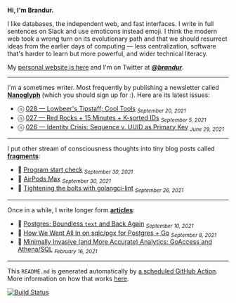 **Hi, I'm Brandur.**

I like databases, the independent web, and fast interfaces. I write in full sentences on Slack and use emoticons instead emoji. I think the modern web took a wrong turn on its evolutionary path and that we should resurrect ideas from the earlier days of computing — less centralization, software that's harder to learn but more powerful, and wider technical literacy.

My [personal website is here](https://brandur.org) and I'm on Twitter at [***@brandur***](https://twitter.com/brandur).

---

I'm a sometimes writer. Most frequently by publishing a newsletter called [**Nanoglyph**](https://brandur.org/newsletter#nanoglyph) (which you should sign up for :). Here are its latest issues:

* ⓝ [028 — Lowbeer's Tipstaff; Cool Tools](https://brandur.org/nanoglyphs/028-cool-tools) <sub><em>September 20, 2021</em></sub>
* ⓝ [027 — Red Rocks + 15 Minutes + K-sorted IDs](https://brandur.org/nanoglyphs/027-15-minutes) <sub><em>September 5, 2021</em></sub>
* ⓝ [026 — Identity Crisis: Sequence v. UUID as Primary Key](https://brandur.org/nanoglyphs/026-ids) <sub><em>June 29, 2021</em></sub>

---

I put other stream of consciousness thoughts into tiny blog posts called [**fragments**](https://brandur.org/fragments):

* 🐚 [Program start check](https://brandur.org/fragments/program-start-check) <sub><em>September 30, 2021</em></sub>
* 🐚 [AirPods Max](https://brandur.org/fragments/airpods-max) <sub><em>September 30, 2021</em></sub>
* 🐚 [Tightening the bolts with golangci-lint](https://brandur.org/fragments/golangci-lint) <sub><em>September 26, 2021</em></sub>

---

Once in a while, I write longer form [**articles**](https://brandur.org/articles):

* 📖 [Postgres: Boundless `text` and Back Again](https://brandur.org/text) <sub><em>September 10, 2021</em></sub>
* 📖 [How We Went All In on sqlc/pgx for Postgres + Go](https://brandur.org/sqlc) <sub><em>September 8, 2021</em></sub>
* 📖 [Minimally Invasive (and More Accurate) Analytics: GoAccess and Athena/SQL](https://brandur.org/minimal-analytics) <sub><em>February 16, 2021</em></sub>

---

This `README.md` is generated automatically by [a scheduled GitHub Action](https://github.com/brandur/brandur/blob/master/.github/workflows/ci.yml). More information on how that works [here](https://brandur.org/fragments/self-updating-github-readme).

[![Build Status](https://github.com/brandur/brandur/workflows/brandur%20CI/badge.svg)](https://github.com/brandur/brandur/actions)
